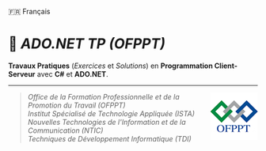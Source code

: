 🇫🇷 Français

# 📓 _ADO.NET TP (OFPPT)_

**Travaux Pratiques** (_Exercices_ et _Solutions_) en **Programmation Client-Serveur** avec **C#** et **ADO.NET**.

<hr />

> <img src="./ofppt-logo.png?raw=true" align="right"> _Office de la Formation Professionnelle et de la Promotion du Travail (OFPPT) <br />
Institut Spécialisé de Technologie Appliquée (ISTA) <br />
Nouvelles Technologies de l'Information et de la Communication (NTIC) <br />
Techniques de Développement Informatique (TDI)_


